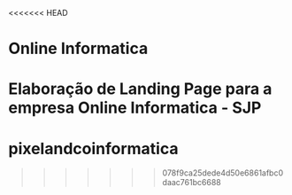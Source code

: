 <<<<<<< HEAD
# Online Informatica
 Elaboração de Landing Page para a empresa Online Informatica - SJP
=======
# pixelandcoinformatica
>>>>>>> 078f9ca25dede4d50e6861afbc0daac761bc6688
